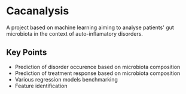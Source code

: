# Cacanalysis
A project based on machine learning aiming to analyse patients' gut microbiota in the context of auto-inflamatory disorders.

## Key Points
* Prediction of disorder occurence based on microbiota composition
* Prediction of treatment response based on microbiota composition
* Various regression models benchmarking
* Feature identification
